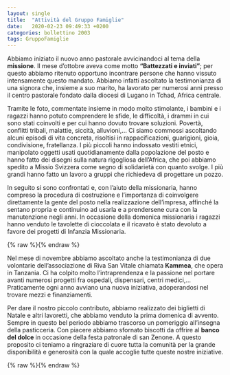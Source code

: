 ```yaml
---
layout: single
title:  "Attività del Gruppo Famiglie"
date:   2020-02-23 09:49:33 +0200
categories: bollettino 2003
tags: GruppoFamiglie
---
```



Abbiamo iniziato il nuovo anno pastorale avvicinandoci al tema della **missione**. Il mese d’ottobre aveva come motto __“Battezzati e inviati”__; per questo abbiamo ritenuto opportuno incontrare persone che hanno vissuto intensamente questo mandato. Abbiamo infatti ascoltato la testimonianza di una signora che, insieme a suo marito, ha lavorato per numerosi anni presso il centro pastorale fondato dalla diocesi di Lugano in Tchad, Africa centrale. 


Tramite le foto, commentate insieme in modo molto stimolante, i bambini e i ragazzi hanno potuto comprendere le sfide, le difficoltà, i drammi in cui sono stati coinvolti e per cui hanno dovuto trovare soluzioni. Povertà, conflitti tribali, malattie, siccità, alluvioni,… Ci siamo commossi ascoltando alcuni episodi di vita concreta, risoltisi in rappacificazioni, guarigioni, gioia, condivisione, fratellanza. I più piccoli hanno indossato vestiti etnici, manipolato oggetti usati quotidianamente dalla popolazione del posto e hanno fatto dei disegni sulla natura rigogliosa dell’Africa, che poi abbiamo spedito a Missio Svizzera come segno di solidarietà con quanto svolge. 
I più grandi hanno fatto un lavoro a gruppi che richiedeva di progettare un pozzo.

In seguito si sono confrontati e, con l’aiuto della missionaria, hanno compreso la procedura di costruzione e l’importanza di coinvolgere direttamente la gente del posto nella realizzazione dell’impresa, affinché la sentano propria e continuino ad usarla e a prendersene cura con la manutenzione negli anni. In occasione della domenica missionaria i ragazzi hanno venduto le tavolette di cioccolata e il ricavato è stato devoluto a favore dei progetti di Infanzia Missionaria. 



{% raw %}<img src="/assets/images/bollettino2003/famiglie_1.jpg" 
              alt="" 
              class="full">{% endraw %}


Nel mese di novembre abbiamo ascoltato anche la testimonianza di due volontarie dell’associazione di Riva San Vitale chiamata __Kammea__, che opera in Tanzania. Ci ha colpito molto l’intraprendenza e la passione nel portare avanti numerosi progetti fra ospedali, dispensari, centri medici,… Praticamente ogni anno avviano una nuova iniziativa, adoperandosi nel trovare mezzi e finanziamenti. 

Per dare il nostro piccolo contributo, abbiamo realizzato dei biglietti di Natale e altri lavoretti, che abbiamo venduto la prima domenica di avvento. Sempre in questo bel periodo abbiamo trascorso un pomeriggio all’insegna della pasticceria. Con piacere abbiamo sfornato biscotti da offrire al **banco del dolce** in occasione della festa patronale di san Zenone. A questo proposito ci teniamo a ringraziare di cuore tutta la comunità per la grande disponibilità e generosità con la quale accoglie tutte queste nostre iniziative.


{% raw %}<img src="/assets/images/bollettino2003/famiglie_2.jpg" 
              alt="" 
              class="full">{% endraw %}
